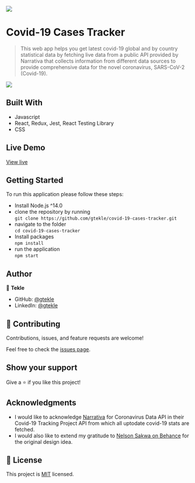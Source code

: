 ![](https://img.shields.io/badge/Microverse-blueviolet)

# Covid-19 Cases Tracker

> This web app helps you get latest covid-19 global and by country statistical data by fetching live data from a public API provided by Narrativa that collects information from different data sources to provide comprehensive data for the novel coronavirus, SARS-CoV-2 (Covid-19).

![](./src/assets/img/demo.gif)

## Built With

- Javascript
- React, Redux, Jest, React Testing Library
- CSS

## Live Demo

[View live](https://covid-19-cases-tracker-tek.netlify.app/)


## Getting Started

To run this application please follow these steps:

- Install Node.js ^14.0
- clone the repository by running\
    `git clone https://github.com/gtekle/covid-19-cases-tracker.git`
- navigate to the folder\
    `cd covid-19-cases-tracker`
- Install packages\
    `npm install`
- run the application\
    `npm start`

## Author

👤 **Tekle**

- GitHub: [@gtekle](https://github.com/gtekle)
- LinkedIn: [@gtekle](www.linkedin.com/in/gtekle)

## 🤝 Contributing

Contributions, issues, and feature requests are welcome!

Feel free to check the [issues page](../../issues/).

## Show your support

Give a ⭐️ if you like this project!

## Acknowledgments

- I would like to acknowledge [Narrativa](https://covid19tracking.narrativa.com/index_en.html) for Coronavirus Data API in their Covid-19 Tracking Project API from which all uptodate covid-19 stats are fetched.
- I would also like to extend my gratitude to [Nelson Sakwa on Behance](https://www.behance.net/sakwadesignstudio) for the original design idea.

## 📝 License

This project is [MIT](./MIT.md) licensed.